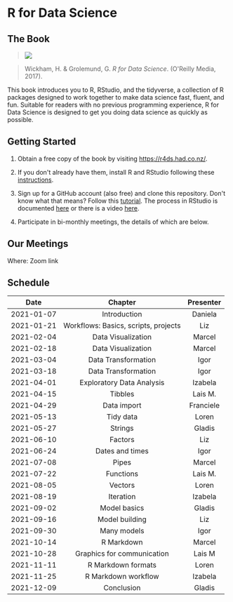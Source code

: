 # R for Data Science

## The Book

> ![](https://r4ds.had.co.nz/cover.png)

> Wickham, H. & Grolemund, G. *R for Data Science*. (O'Reilly Media, 2017).

This book introduces you to R, RStudio, and the tidyverse, a collection of R packages designed to work together to make data science fast, fluent, and fun. Suitable for readers with no previous programming experience, R for Data Science is designed to get you doing data science as quickly as possible.

## Getting Started

1. Obtain a free copy of the book by visiting https://r4ds.had.co.nz/.

2. If you don't already have them, install R and RStudio following these [instructions](https://www.ics.uci.edu/~jutts/110/InstallingRandRStudio.pdf).

3. Sign up for a GitHub account (also free) and clone this repository. Don't know what that means? Follow this [tutorial](https://try.github.io/levels/1/challenges/1). The process in RStudio is documented [here](https://support.rstudio.com/hc/en-us/articles/200532077-Version-Control-with-Git-and-SVN) or there is a video [here](https://www.rstudio.com/resources/webinars/rstudio-essentials-webinar-series-managing-part-2/).

4. Participate in bi-monthly meetings, the details of which are below.

## Our Meetings

Where: Zoom link

## Schedule

|    Date    |                Chapter               | Presenter |
|:----------:|:------------------------------------:|:---------:|
| 2021-01-07 | Introduction                         | Daniela   |
| 2021-01-21 | Workflows: Basics, scripts, projects | Liz       |
| 2021-02-04 | Data Visualization                   | Marcel    |
| 2021-02-18 | Data Visualization                   | Marcel    |
| 2021-03-04 | Data Transformation                  | Igor      |
| 2021-03-18 | Data Transformation                  | Igor      |
| 2021-04-01 | Exploratory Data Analysis            | Izabela   |
| 2021-04-15 | Tibbles                              | Lais M.   |
| 2021-04-29 | Data import                          | Franciele |
| 2021-05-13 | Tidy data                            | Loren     |
| 2021-05-27 | Strings                              | Gladis    |
| 2021-06-10 | Factors                              | Liz       |
| 2021-06-24 | Dates and times                      | Igor      |
| 2021-07-08 | Pipes                                | Marcel    |
| 2021-07-22 | Functions                            | Lais M.   |
| 2021-08-05 | Vectors                              | Loren     |
| 2021-08-19 | Iteration                            | Izabela   |
| 2021-09-02 | Model basics                         | Gladis    |
| 2021-09-16 | Model building                       | Liz       |
| 2021-09-30 | Many models                          | Igor      |
| 2021-10-14 | R Markdown                           | Marcel    |
| 2021-10-28 | Graphics for communication           | Lais M    |
| 2021-11-11 | R Markdown formats                   | Loren     |
| 2021-11-25 | R Markdown workflow                  | Izabela   |
| 2021-12-09 | Conclusion                           | Gladis    |
